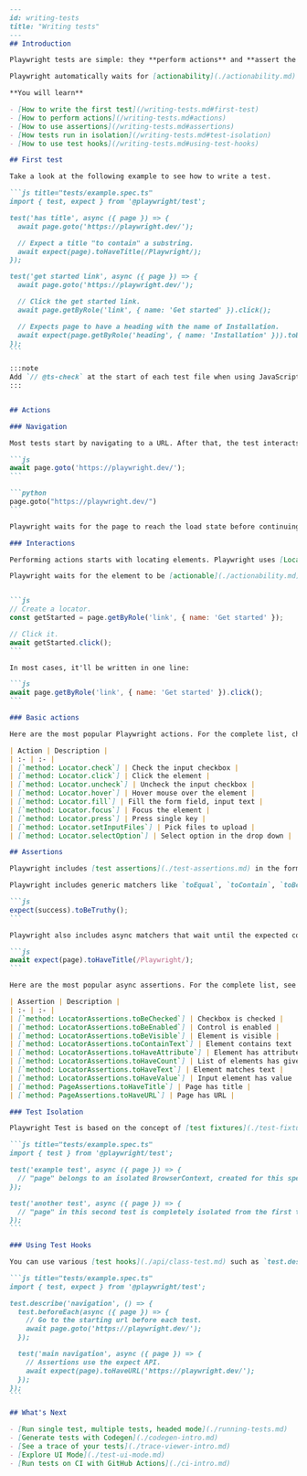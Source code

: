 ````markdown
---
id: writing-tests
title: "Writing tests"
---
## Introduction

Playwright tests are simple: they **perform actions** and **assert the state** against expectations.

Playwright automatically waits for [actionability](./actionability.md) checks to pass before performing each action. You don't need to add manual waits or deal with race conditions. Playwright assertions are designed to describe expectations that will eventually be met, eliminating flaky timeouts and racy checks.

**You will learn**

- [How to write the first test](/writing-tests.md#first-test)
- [How to perform actions](/writing-tests.md#actions)
- [How to use assertions](/writing-tests.md#assertions)
- [How tests run in isolation](/writing-tests.md#test-isolation)
- [How to use test hooks](/writing-tests.md#using-test-hooks)

## First test

Take a look at the following example to see how to write a test.

```js title="tests/example.spec.ts"
import { test, expect } from '@playwright/test';

test('has title', async ({ page }) => {
  await page.goto('https://playwright.dev/');

  // Expect a title "to contain" a substring.
  await expect(page).toHaveTitle(/Playwright/);
});

test('get started link', async ({ page }) => {
  await page.goto('https://playwright.dev/');

  // Click the get started link.
  await page.getByRole('link', { name: 'Get started' }).click();

  // Expects page to have a heading with the name of Installation.
  await expect(page.getByRole('heading', { name: 'Installation' })).toBeVisible();
});
```

:::note
Add `// @ts-check` at the start of each test file when using JavaScript in VS Code to get automatic type checking.
:::


## Actions

### Navigation

Most tests start by navigating to a URL. After that, the test interacts with page elements.

```js
await page.goto('https://playwright.dev/');
```

```python
page.goto("https://playwright.dev/")
```

Playwright waits for the page to reach the load state before continuing. Learn more about [`method: Page.goto`] options.

### Interactions

Performing actions starts with locating elements. Playwright uses [Locators API](./locators.md) for that. Locators represent a way to find element(s) on the page at any moment. Learn more about the [different types](./locators.md) of locators available.

Playwright waits for the element to be [actionable](./actionability.md) before performing the action, so you don't need to wait for it to become available.


```js
// Create a locator.
const getStarted = page.getByRole('link', { name: 'Get started' });

// Click it.
await getStarted.click();
```

In most cases, it'll be written in one line:

```js
await page.getByRole('link', { name: 'Get started' }).click();
```

### Basic actions

Here are the most popular Playwright actions. For the complete list, check the [Locator API](./api/class-locator.md) section.

| Action | Description |
| :- | :- |
| [`method: Locator.check`] | Check the input checkbox |
| [`method: Locator.click`] | Click the element |
| [`method: Locator.uncheck`] | Uncheck the input checkbox |
| [`method: Locator.hover`] | Hover mouse over the element |
| [`method: Locator.fill`] | Fill the form field, input text |
| [`method: Locator.focus`] | Focus the element |
| [`method: Locator.press`] | Press single key |
| [`method: Locator.setInputFiles`] | Pick files to upload |
| [`method: Locator.selectOption`] | Select option in the drop down |

## Assertions

Playwright includes [test assertions](./test-assertions.md) in the form of `expect` function. To make an assertion, call `expect(value)` and choose a matcher that reflects the expectation.

Playwright includes generic matchers like `toEqual`, `toContain`, `toBeTruthy` that can be used to assert any conditions.

```js
expect(success).toBeTruthy();
```

Playwright also includes async matchers that wait until the expected condition is met. Using these matchers makes tests non-flaky and resilient. For example, this code waits until the page gets the title containing "Playwright":

```js
await expect(page).toHaveTitle(/Playwright/);
```

Here are the most popular async assertions. For the complete list, see [assertions guide](./test-assertions.md):

| Assertion | Description |
| :- | :- |
| [`method: LocatorAssertions.toBeChecked`] | Checkbox is checked |
| [`method: LocatorAssertions.toBeEnabled`] | Control is enabled |
| [`method: LocatorAssertions.toBeVisible`] | Element is visible |
| [`method: LocatorAssertions.toContainText`] | Element contains text |
| [`method: LocatorAssertions.toHaveAttribute`] | Element has attribute |
| [`method: LocatorAssertions.toHaveCount`] | List of elements has given length |
| [`method: LocatorAssertions.toHaveText`] | Element matches text |
| [`method: LocatorAssertions.toHaveValue`] | Input element has value |
| [`method: PageAssertions.toHaveTitle`] | Page has title |
| [`method: PageAssertions.toHaveURL`] | Page has URL |

### Test Isolation

Playwright Test is based on the concept of [test fixtures](./test-fixtures.md) such as the [built in page fixture](./test-fixtures#built-in-fixtures), which is passed into your test. Pages are [isolated between tests due to the Browser Context](./browser-contexts), which is equivalent to a brand new browser profile. Every test gets a fresh environment, even when multiple tests run in a single browser.

```js title="tests/example.spec.ts"
import { test } from '@playwright/test';

test('example test', async ({ page }) => {
  // "page" belongs to an isolated BrowserContext, created for this specific test.
});

test('another test', async ({ page }) => {
  // "page" in this second test is completely isolated from the first test.
});
```

### Using Test Hooks

You can use various [test hooks](./api/class-test.md) such as `test.describe` to declare a group of tests and `test.beforeEach` and `test.afterEach` which are executed before/after each test. Other hooks include the `test.beforeAll` and `test.afterAll` which are executed once per worker before/after all tests.

```js title="tests/example.spec.ts"
import { test, expect } from '@playwright/test';

test.describe('navigation', () => {
  test.beforeEach(async ({ page }) => {
    // Go to the starting url before each test.
    await page.goto('https://playwright.dev/');
  });

  test('main navigation', async ({ page }) => {
    // Assertions use the expect API.
    await expect(page).toHaveURL('https://playwright.dev/');
  });
});
```

## What's Next

- [Run single test, multiple tests, headed mode](./running-tests.md)
- [Generate tests with Codegen](./codegen-intro.md)
- [See a trace of your tests](./trace-viewer-intro.md)
- [Explore UI Mode](./test-ui-mode.md)
- [Run tests on CI with GitHub Actions](./ci-intro.md)

